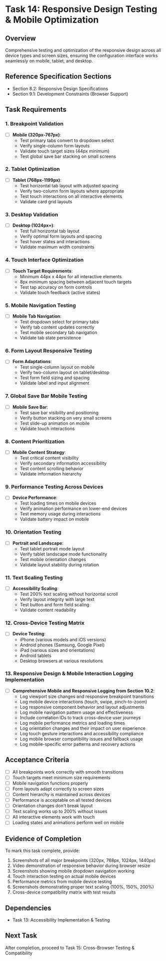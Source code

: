 # Task 14: Responsive Design Testing & Mobile Optimization

## Overview
Comprehensive testing and optimization of the responsive design across all device types and screen sizes, ensuring the configuration interface works seamlessly on mobile, tablet, and desktop.

## Reference Specification Sections
- Section 8.2: Responsive Design Specifications
- Section 9.1: Development Constraints (Browser Support)

## Task Requirements

### 1. Breakpoint Validation
- [ ] **Mobile (320px-767px)**:
  - Test primary tabs convert to dropdown select
  - Verify single-column form layouts
  - Validate touch target sizes (44px minimum)
  - Test global save bar stacking on small screens

### 2. Tablet Optimization
- [ ] **Tablet (768px-1199px)**:
  - Test horizontal tab layout with adjusted spacing
  - Verify two-column form layouts where appropriate
  - Test touch interactions on all interactive elements
  - Validate card grid layouts

### 3. Desktop Validation
- [ ] **Desktop (1024px+)**:
  - Test full horizontal tab layout
  - Verify optimal form layouts and spacing
  - Test hover states and interactions
  - Validate maximum width constraints

### 4. Touch Interface Optimization
- [ ] **Touch Target Requirements**:
  - Minimum 44px x 44px for all interactive elements
  - 8px minimum spacing between adjacent touch targets
  - Test tap accuracy on form controls
  - Validate touch feedback (active states)

### 5. Mobile Navigation Testing
- [ ] **Mobile Tab Navigation**:
  - Test dropdown select for primary tabs
  - Verify tab content updates correctly
  - Test mobile secondary tab navigation
  - Validate tab state persistence

### 6. Form Layout Responsive Testing
- [ ] **Form Adaptations**:
  - Test single-column layout on mobile
  - Verify two-column layout on tablet/desktop
  - Test form field sizing and spacing
  - Validate label and input alignment

### 7. Global Save Bar Mobile Testing
- [ ] **Mobile Save Bar**:
  - Test save bar visibility and positioning
  - Verify button stacking on very small screens
  - Test slide-up animation on mobile
  - Validate touch interactions

### 8. Content Prioritization
- [ ] **Mobile Content Strategy**:
  - Test critical content visibility
  - Verify secondary information accessibility
  - Test content scrolling behavior
  - Validate information hierarchy

### 9. Performance Testing Across Devices
- [ ] **Device Performance**:
  - Test loading times on mobile devices
  - Verify animation performance on lower-end devices
  - Test memory usage during interactions
  - Validate battery impact on mobile

### 10. Orientation Testing
- [ ] **Portrait and Landscape**:
  - Test tablet portrait mode layout
  - Verify tablet landscape mode functionality
  - Test mobile orientation changes
  - Validate layout stability during rotation

### 11. Text Scaling Testing
- [ ] **Accessibility Scaling**:
  - Test 200% text scaling without horizontal scroll
  - Verify layout integrity with large text
  - Test button and form field scaling
  - Validate content readability

### 12. Cross-Device Testing Matrix
- [ ] **Device Testing**:
  - iPhone (various models and iOS versions)
  - Android phones (Samsung, Google Pixel)
  - iPad (various sizes and orientations)
  - Android tablets
  - Desktop browsers at various resolutions

### 13. Responsive Design & Mobile Interaction Logging Implementation
- [ ] **Comprehensive Mobile and Responsive Logging from Section 10.2**:
  - Log viewport size changes and responsive breakpoint transitions
  - Log mobile device interactions (touch, swipe, pinch-to-zoom)
  - Log responsive component behavior and layout adjustments
  - Log mobile navigation pattern usage and effectiveness
  - Include correlation IDs to track cross-device user journeys
  - Log mobile performance metrics and loading times
  - Log orientation changes and their impact on user experience
  - Log touch gesture interactions and accessibility compliance
  - Log mobile browser compatibility issues and fallback usage
  - Log mobile-specific error patterns and recovery actions

## Acceptance Criteria
- [ ] All breakpoints work correctly with smooth transitions
- [ ] Touch targets meet minimum size requirements
- [ ] Mobile navigation functions properly
- [ ] Form layouts adapt correctly to screen sizes
- [ ] Content hierarchy is maintained across devices
- [ ] Performance is acceptable on all tested devices
- [ ] Orientation changes don't break layout
- [ ] Text scaling works up to 200% without issues
- [ ] All interactive elements work with touch
- [ ] Loading states and animations perform well on mobile

## Evidence of Completion
To mark this task complete, provide:
1. Screenshots of all major breakpoints (320px, 768px, 1024px, 1440px)
2. Video demonstration of responsive behavior during browser resize
3. Screenshots showing mobile dropdown navigation working
4. Touch interaction testing on actual mobile devices
5. Performance metrics from mobile device testing
6. Screenshots demonstrating proper text scaling (100%, 150%, 200%)
7. Cross-device compatibility matrix with test results

## Dependencies
- Task 13: Accessibility Implementation & Testing

## Next Task
After completion, proceed to Task 15: Cross-Browser Testing & Compatibility